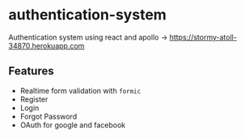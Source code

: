 # authentication-system
Authentication system using react and apollo -> https://stormy-atoll-34870.herokuapp.com

## Features

* Realtime form validation with `formic`
* Register
* Login
* Forgot Password
* OAuth for google and facebook
